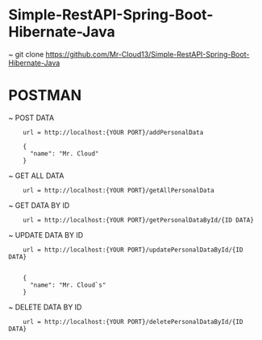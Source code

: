 # Simple-RestAPI-Spring-Boot-Hibernate-Java

~ git clone https://github.com/Mr-Cloud13/Simple-RestAPI-Spring-Boot-Hibernate-Java

# POSTMAN

~ POST DATA

        url = http://localhost:{YOUR PORT}/addPersonalData
        
        {
          "name": "Mr. Cloud"
        }
        
~ GET ALL DATA

        url = http://localhost:{YOUR PORT}/getAllPersonalData
        
~ GET DATA BY ID

        url = http://localhost:{YOUR PORT}/getPersonalDataById/{ID DATA}
        
~ UPDATE DATA BY ID

        url = http://localhost:{YOUR PORT}/updatePersonalDataById/{ID DATA}
        
        
        {
          "name": "Mr. Cloud`s"
        }
        
~ DELETE DATA BY ID

        url = http://localhost:{YOUR PORT}/deletePersonalDataById/{ID DATA}

